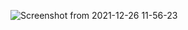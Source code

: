 ![Screenshot from 2021-12-26 11-56-23](https://user-images.githubusercontent.com/45444694/147399291-38f79b47-01f0-488a-88f8-dbbd1336d29a.png)
